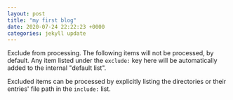 ```yaml
---
layout: post
title: "my first blog"
date: 2020-07-24 22:22:23 +0000
categories: jekyll update
---
```


Exclude from processing.
The following items will not be processed, by default.
Any item listed under the `exclude:` key here will be automatically added to
the internal "default list".

Excluded items can be processed by explicitly listing the directories or
their entries' file path in the `include:` list.
